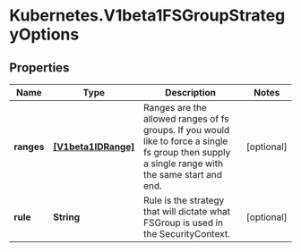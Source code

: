 # Kubernetes.V1beta1FSGroupStrategyOptions

## Properties
Name | Type | Description | Notes
------------ | ------------- | ------------- | -------------
**ranges** | [**[V1beta1IDRange]**](V1beta1IDRange.md) | Ranges are the allowed ranges of fs groups.  If you would like to force a single fs group then supply a single range with the same start and end. | [optional] 
**rule** | **String** | Rule is the strategy that will dictate what FSGroup is used in the SecurityContext. | [optional] 


